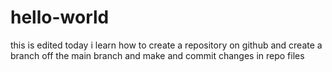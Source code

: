 # hello-world
this is edited
today i learn how to create a repository on github and create a branch off the main branch and make and commit changes in repo files
